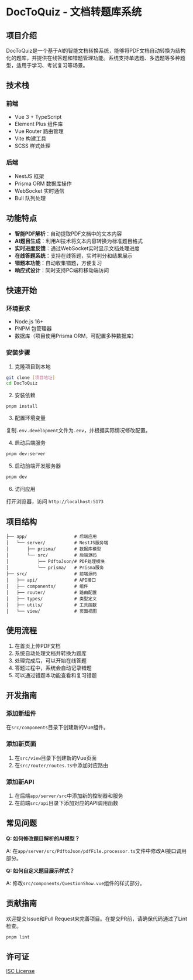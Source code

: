 # DocToQuiz - 文档转题库系统

## 项目介绍

DocToQuiz是一个基于AI的智能文档转换系统，能够将PDF文档自动转换为结构化的题库，并提供在线答题和错题管理功能。系统支持单选题、多选题等多种题型，适用于学习、考试复习等场景。

## 技术栈

### 前端
- Vue 3 + TypeScript
- Element Plus 组件库
- Vue Router 路由管理
- Vite 构建工具
- SCSS 样式处理

### 后端
- NestJS 框架
- Prisma ORM 数据库操作
- WebSocket 实时通信
- Bull 队列处理

## 功能特点

- **智能PDF解析**：自动提取PDF文档中的文本内容
- **AI题目生成**：利用AI技术将文本内容转换为标准题目格式
- **实时进度反馈**：通过WebSocket实时显示文档处理进度
- **在线答题系统**：支持在线答题，实时判分和结果展示
- **错题本功能**：自动收集错题，方便复习
- **响应式设计**：同时支持PC端和移动端访问

## 快速开始

### 环境要求

- Node.js 16+
- PNPM 包管理器
- 数据库（项目使用Prisma ORM，可配置多种数据库）

### 安装步骤

1. 克隆项目到本地

```bash
git clone [项目地址]
cd DocToQuiz
```

2. 安装依赖

```bash
pnpm install
```

3. 配置环境变量

复制`.env.development`文件为`.env`，并根据实际情况修改配置。

4. 启动后端服务

```bash
pnpm dev:server
```

5. 启动前端开发服务器

```bash
pnpm dev
```

6. 访问应用

打开浏览器，访问 `http://localhost:5173`

## 项目结构

```
├── app/                  # 后端应用
│   └── server/           # NestJS服务端
│       ├── prisma/       # 数据库模型
│       └── src/          # 后端源码
│           ├── PdftoJson/# PDF处理模块
│           └── prisma/   # Prisma服务
├── src/                  # 前端源码
│   ├── api/              # API接口
│   ├── components/       # 组件
│   ├── router/           # 路由配置
│   ├── types/            # 类型定义
│   ├── utils/            # 工具函数
│   └── view/             # 页面视图
```

## 使用流程

1. 在首页上传PDF文档
2. 系统自动处理文档并转换为题库
3. 处理完成后，可以开始在线答题
4. 答题过程中，系统会自动记录错题
5. 可以通过错题本功能查看和复习错题

## 开发指南

### 添加新组件

在`src/components`目录下创建新的Vue组件。

### 添加新页面

1. 在`src/view`目录下创建新的Vue页面
2. 在`src/router/routes.ts`中添加对应路由

### 添加新API

1. 在后端`app/server/src`中添加新的控制器和服务
2. 在前端`src/api`目录下添加对应的API调用函数

## 常见问题

**Q: 如何修改题目解析的AI模型？**

A: 在`app/server/src/PdftoJson/pdfFile.processor.ts`文件中修改AI接口调用部分。

**Q: 如何自定义题目展示样式？**

A: 修改`src/components/QuestionShow.vue`组件的样式部分。

## 贡献指南

欢迎提交Issue和Pull Request来完善项目。在提交PR前，请确保代码通过了Lint检查。

```bash
pnpm lint
```

## 许可证

[ISC License](LICENSE)